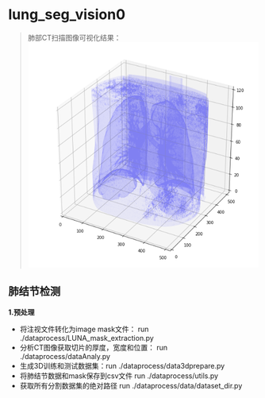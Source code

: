 # lung_seg_vision0
> 肺部CT扫描图像可视化结果：
![plan](/数据可视化//3D.png)

## 肺结节检测
**1.预处理**

* 将注视文件转化为image mask文件： run  ./dataprocess/LUNA_mask_extraction.py
* 分析CT图像获取切片的厚度，宽度和位置： run  ./dataprocess/dataAnaly.py
* 生成3D训练和测试数据集：run ./dataprocess/data3dprepare.py
* 将肺结节数据和mask保存到csv文件 run ./dataprocess/utils.py
* 获取所有分割数据集的绝对路径 run ./dataprocess/data/dataset_dir.py
